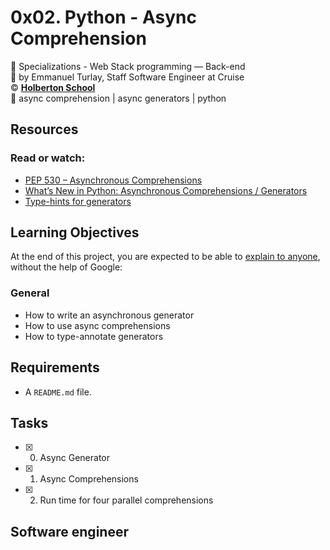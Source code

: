 # 0x02. Python - Async Comprehension
:open_file_folder: Specializations - Web Stack programming ― Back-end  
:bust_in_silhouette: by Emmanuel Turlay, Staff Software Engineer at Cruise  
:copyright: **[Holberton School](https://www.holbertonschool.com/)**  
:bookmark: async comprehension | async generators | python

## Resources
### Read or watch:
* [PEP 530 – Asynchronous Comprehensions](https://www.python.org/dev/peps/pep-0530/)
* [What’s New in Python: Asynchronous Comprehensions / Generators](http://www.blog.pythonlibrary.org/2017/02/14/whats-new-in-python-asynchronous-comprehensions-generators/)
* [Type-hints for generators](https://stackoverflow.com/questions/42531143/type-hinting-generator-in-python-3-6)

## Learning Objectives
At the end of this project, you are expected to be able to [explain to anyone](https://fs.blog/2012/04/feynman-technique/), without the help of Google:
### General
* How to write an asynchronous generator
* How to use async comprehensions
* How to type-annotate generators

## Requirements
* A ```README.md``` file.

## Tasks
* [x] 0. Async Generator
* [x] 1. Async Comprehensions
* [x] 2. Run time for four parallel comprehensions

## Software engineer
